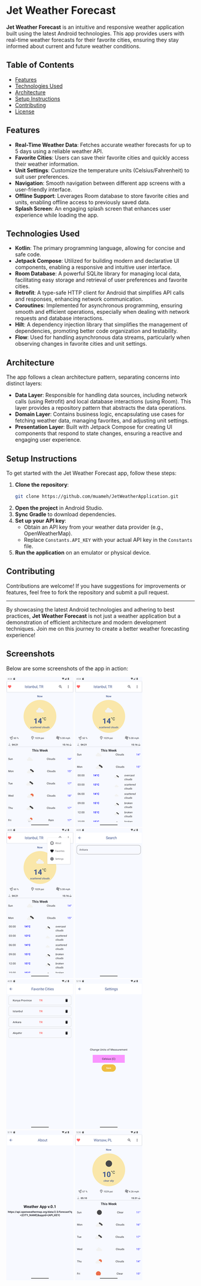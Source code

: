 # Jet Weather Forecast

**Jet Weather Forecast** is an intuitive and responsive weather application built using the latest Android technologies. This app provides users with real-time weather forecasts for their favorite cities, ensuring they stay informed about current and future weather conditions.

## Table of Contents

- [Features](#features)
- [Technologies Used](#technologies-used)
- [Architecture](#architecture)
- [Setup Instructions](#setup-instructions)
- [Contributing](#contributing)
- [License](#license)

## Features

- **Real-Time Weather Data**: Fetches accurate weather forecasts for up to 5 days using a reliable weather API.
- **Favorite Cities**: Users can save their favorite cities and quickly access their weather information.
- **Unit Settings**: Customize the temperature units (Celsius/Fahrenheit) to suit user preferences.
- **Navigation**: Smooth navigation between different app screens with a user-friendly interface.
- **Offline Support**: Leverages Room database to store favorite cities and units, enabling offline access to previously saved data.
- **Splash Screen**: An engaging splash screen that enhances user experience while loading the app.

## Technologies Used

- **Kotlin**: The primary programming language, allowing for concise and safe code.
- **Jetpack Compose**: Utilized for building modern and declarative UI components, enabling a responsive and intuitive user interface.
- **Room Database**: A powerful SQLite library for managing local data, facilitating easy storage and retrieval of user preferences and favorite cities.
- **Retrofit**: A type-safe HTTP client for Android that simplifies API calls and responses, enhancing network communication.
- **Coroutines**: Implemented for asynchronous programming, ensuring smooth and efficient operations, especially when dealing with network requests and database interactions.
- **Hilt**: A dependency injection library that simplifies the management of dependencies, promoting better code organization and testability.
- **Flow**: Used for handling asynchronous data streams, particularly when observing changes in favorite cities and unit settings.

## Architecture

The app follows a clean architecture pattern, separating concerns into distinct layers:

- **Data Layer**: Responsible for handling data sources, including network calls (using Retrofit) and local database interactions (using Room). This layer provides a repository pattern that abstracts the data operations.
- **Domain Layer**: Contains business logic, encapsulating use cases for fetching weather data, managing favorites, and adjusting unit settings.
- **Presentation Layer**: Built with Jetpack Compose for creating UI components that respond to state changes, ensuring a reactive and engaging user experience.

## Setup Instructions

To get started with the Jet Weather Forecast app, follow these steps:

1. **Clone the repository**:
    ```bash
    git clone https://github.com/muameh/JetWeatherApplication.git
    ```
2. **Open the project** in Android Studio.
3. **Sync Gradle** to download dependencies.
4. **Set up your API key**:
    - Obtain an API key from your weather data provider (e.g., OpenWeatherMap).
    - Replace `Constants.API_KEY` with your actual API key in the `Constants` file.
5. **Run the application** on an emulator or physical device.

## Contributing

Contributions are welcome! If you have suggestions for improvements or features, feel free to fork the repository and submit a pull request.

---

By showcasing the latest Android technologies and adhering to best practices, **Jet Weather Forecast** is not just a weather application but a demonstration of efficient architecture and modern development techniques. Join me on this journey to create a better weather forecasting experience!

## Screenshots

Below are some screenshots of the app in action:

![Main Screen](screenShots/Screenshot_1729440292.png)
![Weather Details](screenShots/Screenshot_1729440300.png)
![Options](screenShots/Screenshot_1729440308.png)
![Search Cities](screenShots/Screenshot_1729440329.png)
![Favorite Cities](screenShots/Screenshot_1729440350.png)
![Settings Screen](screenShots/Screenshot_1729444753.png)
![About Screen](screenShots/Screenshot_1729444784.png)
![Forecast Overview](screenShots/Screenshot_1729445446.png)


